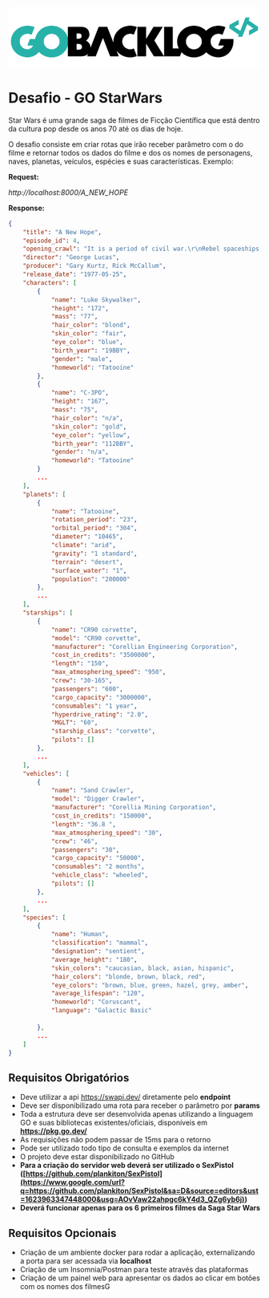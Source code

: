 <img src="img/image1.png" style="background-color: white;border-radius: 5px"/>



# Desafio - GO StarWars



Star Wars é uma grande saga de filmes de Ficção Científica que está dentro da cultura pop desde os anos 70 até os dias de hoje.



O desafio consiste em criar rotas que irão receber parâmetro com o do filme e retornar todos os dados do filme e dos os nomes de personagens, naves, planetas, veículos, espécies e suas características. Exemplo:



**Request:**

*http://localhost:8000/A_NEW_HOPE*



**Response:**

```json
{
    "title": "A New Hope",
    "episode_id": 4,
    "opening_crawl": "It is a period of civil war.\r\nRebel spaceships, striking\r\nfrom a hidden base, have won\r\ntheir first victory against\r\nthe evil Galactic Empire.\r\n\r\nDuring the battle, Rebel\r\nspies managed to steal secret\r\nplans to the Empire's\r\nultimate weapon, the DEATH\r\nSTAR, an armored space\r\nstation with enough power\r\nto destroy an entire planet.\r\n\r\nPursued by the Empire's\r\nsinister agents, Princess\r\nLeia races home aboard her\r\nstarship, custodian of the\r\nstolen plans that can save her\r\npeople and restore\r\nfreedom to the galaxy....",
    "director": "George Lucas",
    "producer": "Gary Kurtz, Rick McCallum",
    "release_date": "1977-05-25",
    "characters": [
        {
            "name": "Luke Skywalker",
            "height": "172",
            "mass": "77",
            "hair_color": "blond",
            "skin_color": "fair",
            "eye_color": "blue",
            "birth_year": "19BBY",
            "gender": "male",
            "homeworld": "Tatooine"
        },
        {
            "name": "C-3PO",
            "height": "167",
            "mass": "75",
            "hair_color": "n/a",
            "skin_color": "gold",
            "eye_color": "yellow",
            "birth_year": "112BBY",
            "gender": "n/a",
            "homeworld": "Tatooine"
        }
        ...
    ],
    "planets": [
        {
            "name": "Tatooine",
            "rotation_period": "23",
            "orbital_period": "304",
            "diameter": "10465",
            "climate": "arid",
            "gravity": "1 standard",
            "terrain": "desert",
            "surface_water": "1",
            "population": "200000"
        },
        ...
    ],
    "starships": [
        {
            "name": "CR90 corvette",
            "model": "CR90 corvette",
            "manufacturer": "Corellian Engineering Corporation",
            "cost_in_credits": "3500000",
            "length": "150",
            "max_atmosphering_speed": "950",
            "crew": "30-165",
            "passengers": "600",
            "cargo_capacity": "3000000",
            "consumables": "1 year",
            "hyperdrive_rating": "2.0",
            "MGLT": "60",
            "starship_class": "corvette",
            "pilots": []
        },
        ...
    ],
    "vehicles": [
        {
            "name": "Sand Crawler",
            "model": "Digger Crawler",
            "manufacturer": "Corellia Mining Corporation",
            "cost_in_credits": "150000",
            "length": "36.8 ",
            "max_atmosphering_speed": "30",
            "crew": "46",
            "passengers": "30",
            "cargo_capacity": "50000",
            "consumables": "2 months",
            "vehicle_class": "wheeled",
            "pilots": []
        },
        ...
    ],
    "species": [
        {
            "name": "Human",
            "classification": "mammal",
            "designation": "sentient",
            "average_height": "180",
            "skin_colors": "caucasian, black, asian, hispanic",
            "hair_colors": "blonde, brown, black, red",
            "eye_colors": "brown, blue, green, hazel, grey, amber",
            "average_lifespan": "120",
            "homeworld": "Coruscant",
            "language": "Galactic Basic"

        },
        ...
    ]
}
```

## Requisitos Obrigatórios

- Deve utilizar a api https://swapi.dev/ diretamente pelo **endpoint**
- Deve ser disponibilizado uma rota para receber o parâmetro por **params**
- Toda a estrutura deve ser desenvolvida apenas utilizando a linguagem GO e suas bibliotecas existentes/oficiais, disponíveis em **https://pkg.go.dev/**
- As requisições não podem passar de 15ms para o retorno
- Pode ser utilizado todo tipo de consulta e exemplos da internet
- O projeto deve estar disponibilizado no GitHub
- **Para a criação do servidor web deverá ser utilizado o SexPistol (****[https://github.com/plankiton/SexPistol](https://www.google.com/url?q=https://github.com/plankiton/SexPistol&sa=D&source=editors&ust=1623963347448000&usg=AOvVaw22ahpgc6kY4d3_QZg6yb6j)****)**
- **Deverá funcionar apenas para os 6 primeiros filmes da Saga Star Wars**

## Requisitos Opcionais

- Criação de um ambiente docker para rodar a aplicação, externalizando a porta para ser acessada via **localhost**
- Criação de um Insomnia/Postman para teste através das plataformas
- Criação de um painel web para apresentar os dados ao clicar em botões com os nomes dos filmesG

